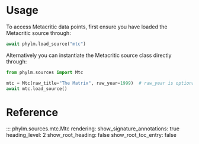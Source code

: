 # Usage

To access Metacritic data points, first ensure you have loaded the Metacritic source
through:

```python
await phylm.load_source("mtc")
```

Alternatively you can instantiate the Metacritic source class directly through:

```python
from phylm.sources import Mtc

mtc = Mtc(raw_title="The Matrix", raw_year=1999)  # raw_year is optional
await mtc.load_source()
```

# Reference

::: phylm.sources.mtc.Mtc
    rendering:
      show_signature_annotations: true
      heading_level: 2
      show_root_heading: false
      show_root_toc_entry: false

